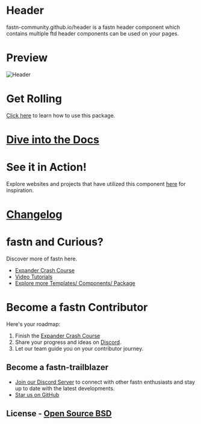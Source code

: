 # Header

fastn-community.github.io/header is a fastn header component which contains
multiple ftd header components can be used on your pages.

# Preview

![Header](.github/assets/header-screenshot.png)

# Get Rolling

[Click here](https://fastn-community.github.io/header/) to learn how to use this package.

# [Dive into the Docs](https://fastn-community.github.io/header/)

# See it in Action! 

Explore websites and projects that have utilized this component [here](https://fastn.com/home/)
for inspiration.


# [Changelog](Changelog.md)

# fastn and Curious?

Discover more of fastn here.

- [Expander Crash Course](https://fastn.com/expander/)
- [Video Tutorials](https://fastn.com/expander/hello-world/-/build/)
- [Explore more Templates/ Components/ Package](https://fastn.com/featured/)

# Become a fastn Contributor

Here's your roadmap:

1.  Finish the [Expander Crash Course](https://fastn.com/expander/)
2.  Share your progress and ideas on [Discord](https://discord.gg/bucrdvptYd).
3.  Let our team guide you on your contributor journey.

## Become a fastn-trailblazer

- [Join our Discord Server](https://discord.gg/bucrdvptYd) to connect with other fastn enthusiasts and stay up to date with the latest developments.
- [Star us on GitHub](https://github.com/fastn-stack/fastn/)

## License - [Open Source BSD](https://github.com/fastn-community/header/blob/main/LICENSE)
